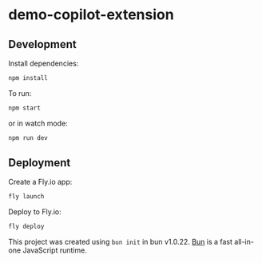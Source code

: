 # demo-copilot-extension

## Development

Install dependencies:

```bash
npm install
```

To run:

```bash
npm start
```

or in watch mode:

```bash
npm run dev
```

## Deployment

Create a Fly.io app:

```bash
fly launch
```

Deploy to Fly.io:

```bash
fly deploy
```

This project was created using `bun init` in bun v1.0.22. [Bun](https://bun.sh)
is a fast all-in-one JavaScript runtime.
